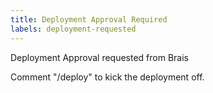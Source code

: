```yaml
---
title: Deployment Approval Required
labels: deployment-requested
---
```


Deployment Approval requested from Brais

Comment "/deploy" to kick the deployment off.

